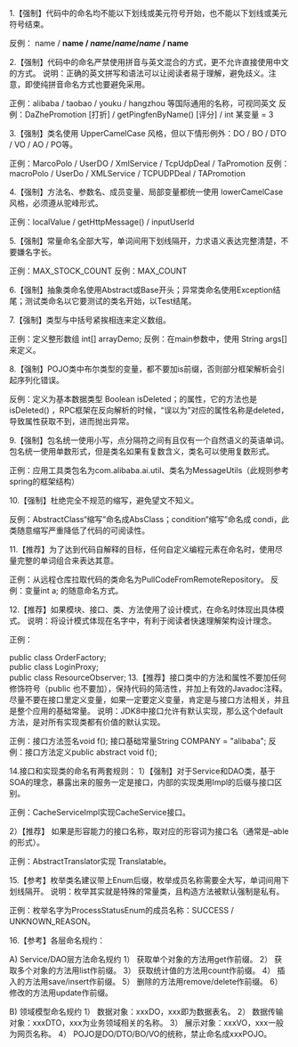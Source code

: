 1.【强制】代码中的命名均不能以下划线或美元符号开始，也不能以下划线或美元符号结束。

反例： name / __name / $name / name / name$ / name__

2.【强制】代码中的命名严禁使用拼音与英文混合的方式，更不允许直接使用中文的方式。
说明：正确的英文拼写和语法可以让阅读者易于理解，避免歧义。注意，即使纯拼音命名方式也要避免采用。

正例：alibaba / taobao / youku / hangzhou 等国际通用的名称，可视同英文
反例：DaZhePromotion [打折] / getPingfenByName() [评分] / int 某变量 = 3

3.【强制】类名使用 UpperCamelCase 风格，但以下情形例外：DO / BO / DTO / VO / AO / PO等。

正例：MarcoPolo / UserDO / XmlService / TcpUdpDeal / TaPromotion
反例：macroPolo / UserDo / XMLService / TCPUDPDeal / TAPromotion

4.【强制】方法名、参数名、成员变量、局部变量都统一使用 lowerCamelCase 风格，必须遵从驼峰形式。

正例：localValue / getHttpMessage() / inputUserId

5.【强制】常量命名全部大写，单词间用下划线隔开，力求语义表达完整清楚，不要嫌名字长。

正例：MAX_STOCK_COUNT
反例：MAX_COUNT

6.【强制】抽象类命名使用Abstract或Base开头；异常类命名使用Exception结尾；测试类命名以它要测试的类名开始，以Test结尾。

7.【强制】类型与中括号紧挨相连来定义数组。

正例：定义整形数组 int[] arrayDemo;
反例：在main参数中，使用 String args[] 来定义。

8.【强制】POJO类中布尔类型的变量，都不要加is前缀，否则部分框架解析会引起序列化错误。

反例：定义为基本数据类型 Boolean isDeleted；的属性，它的方法也是 isDeleted() ，RPC框架在反向解析的时候，“误以为”对应的属性名称是deleted，导致属性获取不到，进而抛出异常。

9.【强制】包名统一使用小写，点分隔符之间有且仅有一个自然语义的英语单词。包名统一使用单数形式，但是类名如果有复数含义，类名可以使用复数形式。

正例：应用工具类包名为com.alibaba.ai.util、类名为MessageUtils（此规则参考spring的框架结构）

10.【强制】杜绝完全不规范的缩写，避免望文不知义。

反例：AbstractClass“缩写”命名成AbsClass；condition“缩写”命名成 condi，此类随意缩写严重降低了代码的可阅读性。

11.【推荐】为了达到代码自解释的目标，任何自定义编程元素在命名时，使用尽量完整的单词组合来表达其意。

正例：从远程仓库拉取代码的类命名为PullCodeFromRemoteRepository。
反例：变量int a; 的随意命名方式。

12.【推荐】如果模块、接口、类、方法使用了设计模式，在命名时体现出具体模式。
说明：将设计模式体现在名字中，有利于阅读者快速理解架构设计理念。

正例：

public class OrderFactory;  
public class LoginProxy;  
public class ResourceObserver;
13.【推荐】接口类中的方法和属性不要加任何修饰符号（public 也不要加），保持代码的简洁性，并加上有效的Javadoc注释。尽量不要在接口里定义变量，如果一定要定义变量，肯定是与接口方法相关，并且是整个应用的基础常量。
说明：JDK8中接口允许有默认实现，那么这个default方法，是对所有实现类都有价值的默认实现。

正例：接口方法签名void f(); 接口基础常量String COMPANY = "alibaba"; 反例：接口方法定义public abstract void f();

14.接口和实现类的命名有两套规则：
1）【强制】对于Service和DAO类，基于SOA的理念，暴露出来的服务一定是接口，内部的实现类用Impl的后缀与接口区别。

正例：CacheServiceImpl实现CacheService接口。

2）【推荐】 如果是形容能力的接口名称，取对应的形容词为接口名（通常是–able的形式）。

正例：AbstractTranslator实现 Translatable。

15.【参考】枚举类名建议带上Enum后缀，枚举成员名称需要全大写，单词间用下划线隔开。
说明：枚举其实就是特殊的常量类，且构造方法被默认强制是私有。

正例：枚举名字为ProcessStatusEnum的成员名称：SUCCESS / UNKNOWN_REASON。

16.【参考】各层命名规约：

A) Service/DAO层方法命名规约
1） 获取单个对象的方法用get作前缀。
2） 获取多个对象的方法用list作前缀。
3） 获取统计值的方法用count作前缀。
4） 插入的方法用save/insert作前缀。
5） 删除的方法用remove/delete作前缀。
6） 修改的方法用update作前缀。

B) 领域模型命名规约
1） 数据对象：xxxDO，xxx即为数据表名。
2） 数据传输对象：xxxDTO，xxx为业务领域相关的名称。
3） 展示对象：xxxVO，xxx一般为网页名称。
4） POJO是DO/DTO/BO/VO的统称，禁止命名成xxxPOJO。